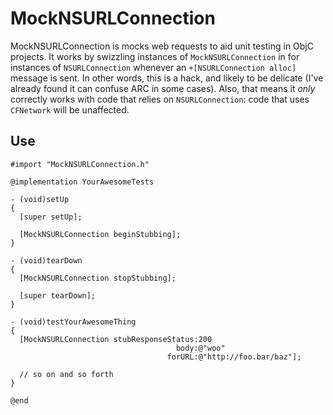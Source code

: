 # MockNSURLConnection

MockNSURLConnection is mocks web requests to aid unit testing in ObjC projects. It works by swizzling instances of `MockNSURLConnection` in for instances of `NSURLConnection` whenever an `+[NSURLConnection alloc]` message is sent. In other words, this is a hack, and likely to be delicate (I've already found it can confuse ARC in some cases). Also, that means it *only* correctly works with code that relies on `NSURLConnection`: code that uses `CFNetwork` will be unaffected.

## Use

```objc
#import "MockNSURLConnection.h"

@implementation YourAwesomeTests

- (void)setUp
{
  [super setUp];
    
  [MockNSURLConnection beginStubbing];
}

- (void)tearDown
{
  [MockNSURLConnection stopStubbing];
  
  [super tearDown];
}

- (void)testYourAwesomeThing
{
  [MockNSURLConnection stubResponseStatus:200
                                     body:@"woo"
                                   forURL:@"http://foo.bar/baz"];
  
  // so on and so forth
}

@end
```
